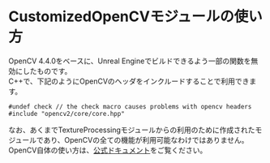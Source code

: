 # CustomizedOpenCVモジュールの使い方

OpenCV 4.4.0をベースに、Unreal Engineでビルドできるよう一部の関数を無効にしたものです。  
C++で、下記のようにOpenCVのヘッダをインクルードすることで利用できます。

```
#undef check // the check macro causes problems with opencv headers
#include "opencv2/core/core.hpp"
```

なお、あくまでTextureProcessingモジュールからの利用のために作成されたモジュールであり、OpenCVの全ての機能が利用可能なわけではありません。  
OpenCV自体の使い方は、[公式ドキュメント](https://opencv.org/)をご覧ください。
